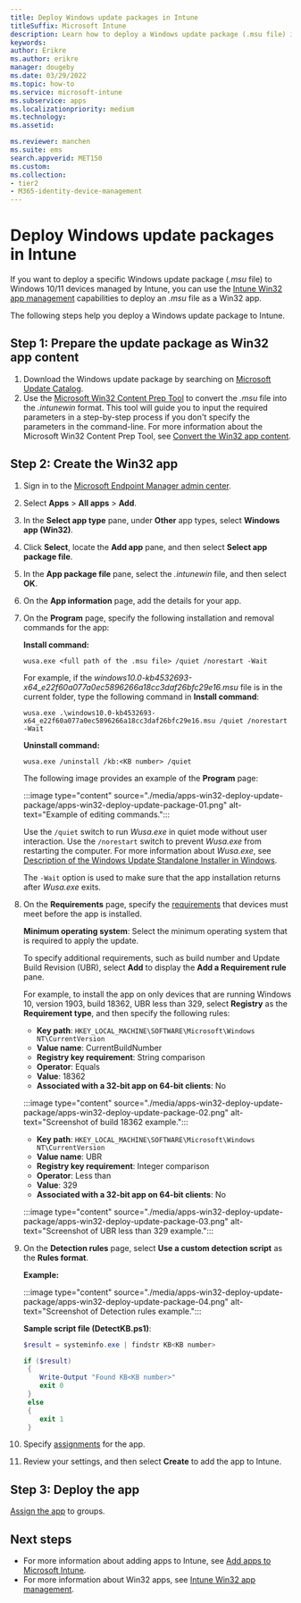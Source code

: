 ```yaml
---
title: Deploy Windows update packages in Intune
titleSuffix: Microsoft Intune
description: Learn how to deploy a Windows update package (.msu file) in Intune.
keywords:
author: Erikre
ms.author: erikre
manager: dougeby
ms.date: 03/29/2022
ms.topic: how-to
ms.service: microsoft-intune
ms.subservice: apps
ms.localizationpriority: medium
ms.technology:
ms.assetid: 

ms.reviewer: manchen
ms.suite: ems
search.appverid: MET150
ms.custom: 
ms.collection:
- tier2
- M365-identity-device-management
---
```


# Deploy Windows update packages in Intune

If you want to deploy a specific Windows update package (*.msu* file) to Windows 10/11 devices managed by Intune, you can use the [Intune Win32 app management](../apps/apps-win32-app-management.md) capabilities to deploy an *.msu* file as a Win32 app.

The following steps help you deploy a Windows update package to Intune.

## Step 1: Prepare the update package as Win32 app content

1. Download the  Windows update package by searching on [Microsoft Update Catalog](https://www.catalog.update.microsoft.com/).
2. Use the [Microsoft Win32 Content Prep Tool](https://go.microsoft.com/fwlink/?linkid=2065730) to convert the *.msu* file into the *.intunewin* format. This tool will guide you to input the required parameters in a step-by-step process if you don't specify the parameters in the command-line. For more information about the Microsoft Win32 Content Prep Tool, see [Convert the Win32 app content](../apps/apps-win32-prepare.md#convert-the-win32-app-content).

## Step 2: Create the Win32 app

1. Sign in to the [Microsoft Endpoint Manager admin center](https://go.microsoft.com/fwlink/?linkid=2109431).
2. Select **Apps** > **All apps** > **Add**.
3. In the **Select app type** pane, under **Other** app types, select **Windows app (Win32)**.
4. Click **Select**, locate the **Add app** pane, and then select **Select app package file**.
5. In the **App package file** pane, select the *.intunewin* file, and then select **OK**.
6. On the **App information** page, add the details for your app.
7. On the **Program** page, specify the following installation and removal commands for the app:

    **Install command:**  

    `wusa.exe <full path of the .msu file> /quiet /norestart -Wait`

    For example, if the *windows10.0-kb4532693-x64_e22f60a077a0ec5896266a18cc3daf26bfc29e16.msu* file is in the current folder, type the following command in **Install command**:

    `wusa.exe .\windows10.0-kb4532693-x64_e22f60a077a0ec5896266a18cc3daf26bfc29e16.msu /quiet /norestart -Wait`

    **Uninstall command:**  

    `wusa.exe /uninstall /kb:<KB number> /quiet`

    The following image provides an example of the **Program** page:

    :::image type="content" source="./media/apps-win32-deploy-update-package/apps-win32-deploy-update-package-01.png" alt-text="Example of editing commands.":::

    Use the `/quiet` switch to run *Wusa.exe* in quiet mode without user interaction. Use the `/norestart` switch to prevent *Wusa.exe* from restarting the computer. For more information about *Wusa.exe*, see [Description of the Windows Update Standalone Installer in Windows](https://support.microsoft.com/help/934307).

    The `-Wait` option is used to make sure that the app installation returns after *Wusa.exe* exits.

8. On the **Requirements** page, specify the [requirements](../apps/apps-win32-add.md#step-3-requirements) that devices must meet before the app is installed.

    **Minimum operating system**: Select the minimum operating system that is required to apply the update.

    To specify additional requirements, such as build number and Update Build Revision (UBR), select **Add** to display the **Add a Requirement rule** pane.

    For example, to install the app on only devices that are running Windows 10, version 1903, build 18362, UBR less than 329, select **Registry** as the **Requirement type**, and then specify the following rules:

    - **Key path**: `HKEY_LOCAL_MACHINE\SOFTWARE\Microsoft\Windows NT\CurrentVersion`
    - **Value name**: CurrentBuildNumber
    - **Registry key requirement**: String comparison
    - **Operator**: Equals
    - **Value**: 18362
    - **Associated with a 32-bit app on 64-bit clients**: No

    :::image type="content" source="./media/apps-win32-deploy-update-package/apps-win32-deploy-update-package-02.png" alt-text="Screenshot of build 18362 example.":::

    - **Key path**: `HKEY_LOCAL_MACHINE\SOFTWARE\Microsoft\Windows NT\CurrentVersion`
    - **Value name**: UBR
    - **Registry key requirement**: Integer comparison
    - **Operator**: Less than
    - **Value**: 329
    - **Associated with a 32-bit app on 64-bit clients**: No

    :::image type="content" source="./media/apps-win32-deploy-update-package/apps-win32-deploy-update-package-03.png" alt-text="Screenshot of UBR less than 329 example.":::

9. On the **Detection rules** page, select **Use a custom detection script** as the **Rules format**.

    **Example:**

    :::image type="content" source="./media/apps-win32-deploy-update-package/apps-win32-deploy-update-package-04.png" alt-text="Screenshot of Detection rules example.":::

    **Sample script file (DetectKB.ps1)**:

    ```powershell
    $result = systeminfo.exe | findstr KB<KB number>

    if ($result)
     {
        Write-Output "Found KB<KB number>"
        exit 0
     }
     else
     {
        exit 1
     }
    ```

10. Specify [assignments](../apps/apps-win32-add.md#step-7-assignments) for the app.

11. Review your settings, and then select **Create** to add the app to Intune.

## Step 3: Deploy the app

[Assign the app](../apps/apps-deploy.md) to groups.

## Next steps

- For more information about adding apps to Intune, see [Add apps to Microsoft Intune](apps-add.md).
- For more information about Win32 apps, see [Intune Win32 app management](apps-win32-app-management.md).
